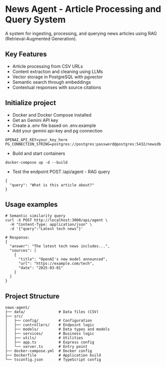 # News Agent - Article Processing and Query System

A system for ingesting, processing, and querying news articles using RAG (Retrieval-Augmented Generation).

## Key Features
- Article processing from CSV URLs
- Content extraction and cleaning using LLMs
- Vector storage in PostgreSQL with pgvector
- Semantic search through embeddings
- Contextual responses with source citations

## Initialize project
- Docker and Docker Compose installed
- Get an Gemini API key
- Create a .env file based on .env.example
- Add your gemini api-key and pg connection
```
OPENAI_API_KEY=your_key_here
PG_CONNECTION_STRING=postgres://postgres:password@postgres:5432/newsdb
```
- Build and start containers
```
docker-compose up -d --build
```
- Test the endpoint POST /api/agent - RAG query

```
{
  "query": "What is this article about?"
}

```
## Usage examples
```
# Semantic similarity query
curl -X POST http://localhost:3000/api/agent \
  -H "Content-Type: application/json" \
  -d '{"query":"Latest tech news"}'

# Response:
{
  "answer": "The latest tech news includes...",
  "sources": [
    {
      "title": "OpenAI's new model announced",
      "url": "https://example.com/tech",
      "date": "2025-03-01"
    }
  ]
}
```
## Project Structure
```
news-agent/
├── data/               # Data files (CSV)
├── src/
│   ├── config/         # Configuration
│   ├── controllers/    # Endpoint logic
│   ├── models/         # Data types and models
│   ├── services/       # Business logic
│   ├── utils/          # Utilities
│   ├── app.ts          # Express config
│   └── server.ts       # Entry point
├── docker-compose.yml  # Docker config
├── Dockerfile          # Application build
└── tsconfig.json       # TypeScript config
```


